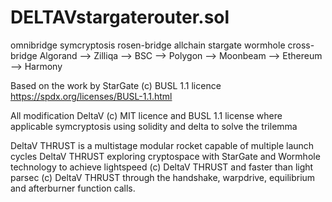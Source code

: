 # DELTAVstargaterouter.sol
omnibridge symcryptosis rosen-bridge allchain stargate wormhole cross-bridge
Algorand --> Zilliqa --> BSC --> Polygon --> Moonbeam --> Ethereum --> Harmony

Based on the work by StarGate (c) BUSL 1.1 licence
https://spdx.org/licenses/BUSL-1.1.html

All modification DeltaV (c) MIT licence and BUSL 1.1 license where applicable
symcryptosis using solidity and delta to solve the trilemma

DeltaV THRUST is a multistage modular rocket capable of multiple launch cycles
DeltaV THRUST exploring cryptospace with StarGate and Wormhole technology to achieve lightspeed (c) DeltaV THRUST and faster than light parsec (c) DeltaV THRUST through the handshake, warpdrive, equilibrium and afterburner function calls.





